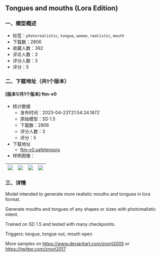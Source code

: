 ## Tongues and mouths (Lora Edition)
### 一、模型概述

- 标签：`photorealistic`, `tongue`, `woman`, `realistic`, `mouth`
- 下载数：2806
- 收藏人数：392
- 评论人数：3
- 评分人数：3
- 评分：5

### 二、下载地址（共1个版本）

#### [版本1/共1个版本] ftm-v0

- 统计数据
  - 发布时间：2023-04-23T21:54:24.187Z
  - 原始模型：SD 1.5
  - 下载数：2806
  - 评分人数：3
  - 评分：5
- 下载地址
  - [ftm-v0.safetensors](https://civitai.com/api/download/models/53578)
- 样例图像：

| <img src="https://image.civitai.com/xG1nkqKTMzGDvpLrqFT7WA/252b1bd4-d938-4dd9-451a-c1aab7c0a100/width=450/579441.jpeg" /> | <img src="https://image.civitai.com/xG1nkqKTMzGDvpLrqFT7WA/e84bb9ca-e0ce-4857-1eb4-f3d1a8d0c700/width=450/579442.jpeg" /> | <img src="https://image.civitai.com/xG1nkqKTMzGDvpLrqFT7WA/2ce82a96-78e6-4c1d-8d84-26b8f37ead00/width=450/579443.jpeg" /> | <img src="https://image.civitai.com/xG1nkqKTMzGDvpLrqFT7WA/a7cfdd66-57d4-4e62-cb2e-7e816e5e6400/width=450/579445.jpeg" /> |
| ---- | ---- | ---- | ---- |


### 三、详情
<p>Model intended to generate more realistic mouths and tongues in lora format.</p><p></p><p>Generate mouths and tongues of any shapes or sizes with photorealistic intent.</p><p></p><p>Trained on SD 1.5 and tested with many checkpoints.</p><p></p><p>Triggers: tongue, tongue out, mouth open</p><p></p><p>More samples on <a target="_blank" rel="ugc" href="https://www.deviantart.com/znort2005">https://www.deviantart.com/znort2005</a> or <a target="_blank" rel="ugc" href="https://twitter.com/znort2017">https://twitter.com/znort2017</a></p>